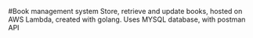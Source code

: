 #Book management system 
Store, retrieve and update books, hosted on AWS Lambda, created with golang.
Uses MYSQL database, with postman API
